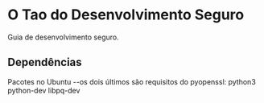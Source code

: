 # O Tao do Desenvolvimento Seguro
Guia de desenvolvimento seguro.

## Dependências

Pacotes no Ubuntu --os dois últimos são requisitos do pyopenssl: python3 python-dev libpq-dev
